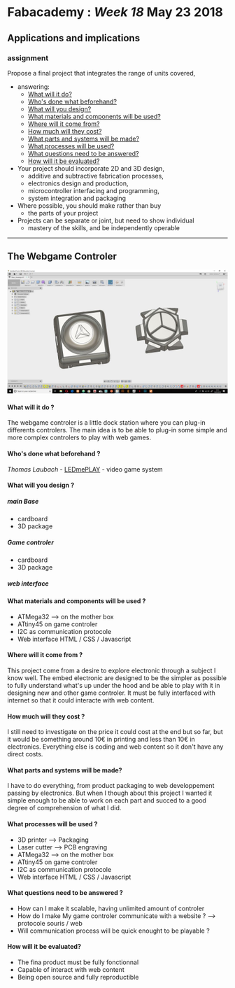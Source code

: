 # Fabacademy : *Week 18* **May 23 2018**

## Applications and implications

### assignment
   Propose a final project that integrates the range of units covered,
* answering:
  * [What will it do?](#what)
  * [Who's done what beforehand?](#who)
  * [What will you design?](#design)
  * [What materials and components will be used?](#component)
  * [Where will it come from?](#come)
  * [How much will they cost?](#cost)
  * [What parts and systems will be made?](#made)
  * [What processes will be used?](#process)
  * [What questions need to be answered?](#question)
  * [How will it be evaluated?](#evaluated)
* Your project should incorporate 2D and 3D design,
  * additive and subtractive fabrication processes,
  * electronics design and production,
  * microcontroller interfacing and programming,
  * system integration and packaging
* Where possible, you should make rather than buy
  * the parts of your project
* Projects can be separate or joint, but need to show individual
  * mastery of the skills, and be independently operable

---

## The Webgame Controler

![gameControler](assets/img/week18/finalProjectPackshot.jpg)

#### <a name="what"></a>What will it do ?

The webgame controler is a little dock station where you can plug-in differents controlers. The main idea is to be able to plug-in some simple and more complex controlers to play with web games.

#### <a name="who"></a>Who's done what beforehand ?

*Thomas Laubach* - [LEDmePLAY](http://archive.fabacademy.org/archives/2016/fablabkamplintfort/students/125/project_result.html) - video game system

#### <a name="design"></a>What will you design ?

##### main Base
* cardboard
* 3D package

##### Game controler
* cardboard
* 3D package

##### web interface

#### <a name="component"></a>What materials and components will be used ?

* ATMega32 --> on the mother box
* ATtiny45 on game controler
* I2C as communication protocole
* Web interface HTML / CSS / Javascript

#### <a name="come"></a>Where will it come from ?

This project come from a desire to explore electronic through a subject I know well. The embed electronic are designed to be the simpler as possible to fully understand what's up under the hood and be able to play with it in designing new and other game controler. It must be fully interfaced with internet so that it could interacte with web content.

#### <a name="cost"></a> How much will they cost ?

I still need to investigate on the price it could cost at the end but so far, but it would be something around 10€ in printing and less than 10€ in electronics. Everything else is coding and web content so it don't have any direct costs.

#### <a name="made"></a>What parts and systems will be made?

I have to do everything, from product packaging to web developpement passing by electronics. But when I though about this project I wanted it simple enough to be able to work on each part and succed to a good degree of comprehension of what I did.

#### <a name="process"></a>What processes will be used ?

* 3D printer --> Packaging
* Laser cutter --> PCB engraving
* ATMega32 --> on the mother box
* ATtiny45 on game controler
* I2C as communication protocole
* Web interface HTML / CSS / Javascript

#### <a name="question"></a>What questions need to be answered ?

* How can I make it scalable, having unlimited amount of controler
* How do I make My game controler communicate with a website ? --> protocole souris / web
* Will communication process will be quick enought to be playable ?

#### <a name="evaluated"></a>How will it be evaluated?

* The fina product must be fully fonctionnal
* Capable of interact with web content
* Being open source and fully reproductible
